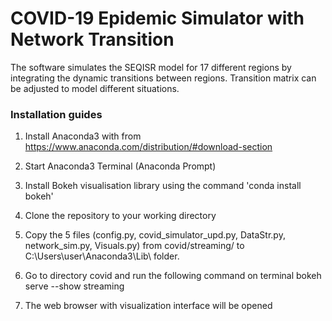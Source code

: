 # COVID-19 Epidemic Simulator with Network Transition

The software simulates the SEQISR model for 17 different regions by integrating the dynamic transitions between regions. 
Transition matrix can be adjusted to model different situations.


### Installation guides


1) Install Anaconda3 with from https://www.anaconda.com/distribution/#download-section

2) Start Anaconda3 Terminal (Anaconda Prompt)

3) Install Bokeh visualisation library using the command 'conda install bokeh'

4) Clone the repository to your working directory 

5) Copy the 5 files (config.py, covid_simulator_upd.py, DataStr.py, network_sim.py, Visuals.py) from covid/streaming/ to C:\Users\user\Anaconda3\Lib\ folder.

6) Go to directory covid and run the following command on terminal
bokeh serve --show streaming

7) The web browser with visualization interface will be opened
